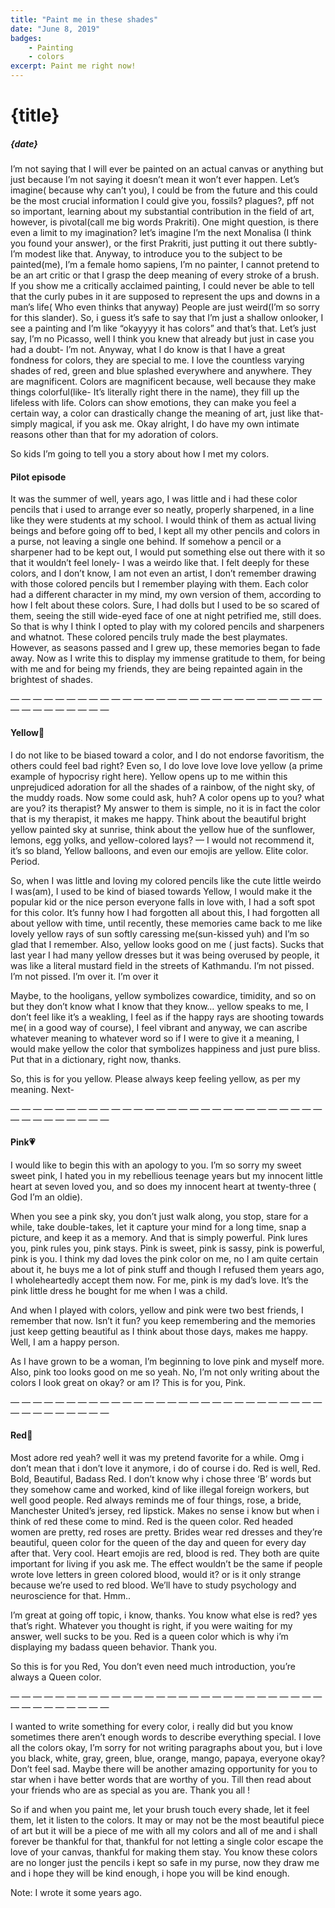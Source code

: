 ```yaml
---
title: "Paint me in these shades"
date: "June 8, 2019"
badges:
    - Painting
    - colors
excerpt: Paint me right now!
---
```


# {title}

##### {date}

I’m not saying that I will ever be painted on an actual canvas or anything but just because I’m not saying it doesn’t mean it won’t ever happen. Let’s imagine( because why can’t you), I could be from the future and this could be the most crucial information I could give you, fossils? plagues?, pff not so important, learning about my substantial contribution in the field of art, however, is pivotal(call me big words Prakriti). One might question, is there even a limit to my imagination? let’s imagine I’m the next Monalisa (I think you found your answer), or the first Prakriti, just putting it out there subtly- I’m modest like that. Anyway, to introduce you to the subject to be painted(me), I’m a female homo sapiens, I’m no painter, I cannot pretend to be an art critic or that I grasp the deep meaning of every stroke of a brush. If you show me a critically acclaimed painting, I could never be able to tell that the curly pubes in it are supposed to represent the ups and downs in a man’s life( Who even thinks that anyway) People are just weird(I’m so sorry for this slander). So, i guess it’s safe to say that I’m just a shallow onlooker, I see a painting and I’m like “okayyyy it has colors” and that’s that. Let’s just say, I’m no Picasso, well I think you knew that already but just in case you had a doubt- I’m not. Anyway, what I do know is that I have a great fondness for colors, they are special to me. I love the countless varying shades of red, green and blue splashed everywhere and anywhere. They are magnificent. Colors are magnificent because, well because they make things colorful(like- It’s literally right there in the name), they fill up the lifeless with life. Colors can show emotions, they can make you feel a certain way, a color can drastically change the meaning of art, just like that- simply magical, if you ask me. Okay alright, I do have my own intimate reasons other than that for my adoration of colors.

So kids I’m going to tell you a story about how I met my colors.

#### Pilot episode

It was the summer of well, years ago, I was little and i had these color pencils that i used to arrange ever so neatly, properly sharpened, in a line like they were students at my school. I would think of them as actual living beings and before going off to bed, I kept all my other pencils and colors in a purse, not leaving a single one behind. If somehow a pencil or a sharpener had to be kept out, I would put something else out there with it so that it wouldn’t feel lonely- I was a weirdo like that. I felt deeply for these colors, and I don’t know, I am not even an artist, I don’t remember drawing with those colored pencils but I remember playing with them. Each color had a different character in my mind, my own version of them, according to how I felt about these colors. Sure, I had dolls but I used to be so scared of them, seeing the still wide-eyed face of one at night petrified me, still does. So that is why I think I opted to play with my colored pencils and sharpeners and whatnot. These colored pencils truly made the best playmates. However, as seasons passed and I grew up, these memories began to fade away. Now as I write this to display my immense gratitude to them, for being with me and for being my friends, they are being repainted again in the brightest of shades.

— — — — — — — — — — — — — — — — — — — — — — — — — — — — — — — — — — — — —

#### Yellow💛

I do not like to be biased toward a color, and I do not endorse favoritism, the others could feel bad right? Even so, I do love love love love yellow (a prime example of hypocrisy right here). Yellow opens up to me within this unprejudiced adoration for all the shades of a rainbow, of the night sky, of the muddy roads. Now some could ask, huh? A color opens up to you? what are you? its therapist? My answer to them is simple, no it is in fact the color that is my therapist, it makes me happy. Think about the beautiful bright yellow painted sky at sunrise, think about the yellow hue of the sunflower, lemons, egg yolks, and yellow-colored lays? — I would not recommend it, it’s so bland, Yellow balloons, and even our emojis are yellow. Elite color. Period.

So, when I was little and loving my colored pencils like the cute little weirdo I was(am), I used to be kind of biased towards Yellow, I would make it the popular kid or the nice person everyone falls in love with, I had a soft spot for this color. It’s funny how I had forgotten all about this, I had forgotten all about yellow with time, until recently, these memories came back to me like lovely yellow rays of sun softly caressing me(sun-kissed yuh) and I’m so glad that I remember. Also, yellow looks good on me ( just facts). Sucks that last year I had many yellow dresses but it was being overused by people, it was like a literal mustard field in the streets of Kathmandu. I’m not pissed. I’m not pissed. I’m over it. I’m over it

Maybe, to the hooligans, yellow symbolizes cowardice, timidity, and so on but they don’t know what I know that they know… yellow speaks to me, I don’t feel like it’s a weakling, I feel as if the happy rays are shooting towards me( in a good way of course), I feel vibrant and anyway, we can ascribe whatever meaning to whatever word so if I were to give it a meaning, I would make yellow the color that symbolizes happiness and just pure bliss. Put that in a dictionary, right now, thanks.

So, this is for you yellow. Please always keep feeling yellow, as per my meaning. Next-

— — — — — — — — — — — — — — — — — — — — — — — — — — — — — — — — — — — — —


#### Pink💗

I would like to begin this with an apology to you. I’m so sorry my sweet sweet pink, I hated you in my rebellious teenage years but my innocent little heart at seven loved you, and so does my innocent heart at twenty-three ( God I’m an oldie).

When you see a pink sky, you don’t just walk along, you stop, stare for a while, take double-takes, let it capture your mind for a long time, snap a picture, and keep it as a memory. And that is simply powerful. Pink lures you, pink rules you, pink stays. Pink is sweet, pink is sassy, pink is powerful, pink is you. I think my dad loves the pink color on me, no I am quite certain about it, he buys me a lot of pink stuff and though I refused them years ago, I wholeheartedly accept them now. For me, pink is my dad’s love. It’s the pink little dress he bought for me when I was a child.

And when I played with colors, yellow and pink were two best friends, I remember that now. Isn’t it fun? you keep remembering and the memories just keep getting beautiful as I think about those days, makes me happy. Well, I am a happy person.

As I have grown to be a woman, I’m beginning to love pink and myself more. Also, pink too looks good on me so yeah. No, I’m not only writing about the colors I look great on okay? or am I? This is for you, Pink.

— — — — — — — — — — — — — — — — — — — — — — — — — — — — — — — — — — — — —

#### Red💓

Most adore red yeah? well it was my pretend favorite for a while. Omg i don’t mean that i don’t love it anymore, i do of course i do. Red is well, Red. Bold, Beautiful, Badass Red. I don’t know why i chose three ‘B’ words but they somehow came and worked, kind of like illegal foreign workers, but well good people. Red always reminds me of four things, rose, a bride, Manchester United’s jersey, red lipstick. Makes no sense i know but when i think of red these come to mind. Red is the queen color. Red headed women are pretty, red roses are pretty. Brides wear red dresses and they’re beautiful, queen color for the queen of the day and queen for every day after that. Very cool. Heart emojis are red, blood is red. They both are quite important for living if you ask me. The effect wouldn’t be the same if people wrote love letters in green colored blood, would it? or is it only strange because we’re used to red blood. We’ll have to study psychology and neuroscience for that. Hmm..

I’m great at going off topic, i know, thanks. You know what else is red? yes that’s right. Whatever you thought is right, if you were waiting for my answer, well sucks to be you. Red is a queen color which is why i’m displaying my badass queen behavior. Thank you.

So this is for you Red, You don’t even need much introduction, you’re always a Queen color.

— — — — — — — — — — — — — — — — — — — — — — — — — — — — — — — — — — — — —

I wanted to write something for every color, i really did but you know sometimes there aren’t enough words to describe everything special. I love all the colors okay, I’m sorry for not writing paragraphs about you, but i love you black, white, gray, green, blue, orange, mango, papaya, everyone okay? Don’t feel sad. Maybe there will be another amazing opportunity for you to star when i have better words that are worthy of you. Till then read about your friends who are as special as you are. Thank you all !

So if and when you paint me, let your brush touch every shade, let it feel them, let it listen to the colors. It may or may not be the most beautiful piece of art but it will be a piece of me with all my colors and all of me and i shall forever be thankful for that, thankful for not letting a single color escape the love of your canvas, thankful for making them stay. You know these colors are no longer just the pencils i kept so safe in my purse, now they draw me and i hope they will be kind enough, i hope you will be kind enough.

Note: I wrote it some years ago.